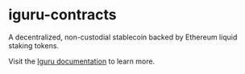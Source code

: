 # iguru-contracts

A decentralized, non-custodial stablecoin backed by Ethereum liquid staking tokens.

Visit the [Iguru documentation](https://igurufinance.gitbook.io/iguru-finance-base/) to learn more.
